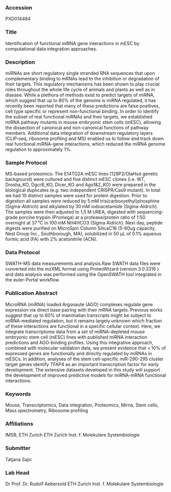 ### Accession
PXD014484

### Title
Identification of functional miRNA gene interactions in mESC by computational data integration approaches.

### Description
miRNAs are short regulatory single stranded RNA sequences that upon complementary binding to mRNAs lead to the inhibition or degradation of their targets. This regulatory mechanisms has been shown to play crucial roles throughout the whole life cycle of animals and plants as well as in disease. While a plethora of methods exist to predict targets of miRNA, which suggest that up to 80% of the genome is miRNA regulated, it has recently been reported that many of these predictions are false positives, cell type specific or represent non-functional binding. In order to identify the subset of real functional miRNAs and their targets, we established miRNA pathway mutants in mouse embryonic stem cells (mESC), allowing the dissection of canonical and non-canonical functions of pathway members. Additional data integration of downstream regulatory layers (CLIP-seq, ribosome profiling and MS) enabled us to follow and track down real functional miRNA-gene interactions, which reduced the miRNA genome regulation to approximately 1%.

### Sample Protocol
MS-based proteomics: The E14TG2A mESC lines (129P2/OlaHsd genetic background) were cultured and five distinct mESC clones (i.e. WT, Drosha_KO, Dgcr8_KO, Dicer_KO and Ago1&2_KO) were prepared in the biological duplicates (e.g. two independent CRISPR/Cas9 mutant). In total we had 10 distinct samples were used for protein digestion. Prior to digestion all samples were reduced by 5 mM tris(carboxyethyl)phosphine (Sigma-Aldrich) and alkylated by 30 mM iodoacetamide (Sigma-Aldrich). The samples were then adjusted to 1,5 M UREA,  digested with sequencing-grade porcine trypsin (Promega) at a protease/protein ratio of 1:50 overnight at 37 °C in 100 mM NH4HCO3 (Sigma Aldrich). Next day, peptide digests were purified on MicroSpin Column SilicaC18 (5-60ug capacity, Nest Group Inc., Southborough, MA), solubilized in 50 μL of 0.1% aqueous formic acid (FA) with 2% acetonitrile (ACN).

### Data Protocol
SWATH-MS data measurements and analysis.Raw SWATH data files were converted into the mzXML format using ProteoWizard (version 3.0.3316 )  and data analysis was performed using the OpenSWATH tool integrated in the euler-Portal workflow.

### Publication Abstract
MicroRNA (miRNA) loaded Argonaute (AGO) complexes regulate gene expression via direct base pairing with their mRNA targets. Previous works suggest that up to 60% of mammalian transcripts might be subject to miRNA-mediated regulation, but it remains largely unknown which fraction of these interactions are functional in a specific cellular context. Here, we integrate transcriptome data from a set of miRNA-depleted mouse embryonic stem cell (mESC) lines with published miRNA interaction predictions and AGO-binding profiles. Using this integrative approach, combined with molecular validation data, we present evidence that &lt;&#x2009;10% of expressed genes are functionally and directly regulated by miRNAs in mESCs. In addition, analyses of the stem cell-specific miR-290-295 cluster target genes identify TFAP4 as an important transcription factor for early development. The extensive datasets developed in this study will support the development of improved predictive models for miRNA-mRNA functional interactions.

### Keywords
Mouse, Transcriptomics, Data integration, Proteomics, Mirna, Stem cells, Mass spectrometry, Ribosome profiling

### Affiliations
IMSB, ETH Zurich 
ETH Zurich Inst. f. Molekulare Systembiologie

### Submitter
Tatjana Sajic

### Lab Head
Dr Prof. Dr. Rudolf Aebersold
ETH Zurich Inst. f. Molekulare Systembiologie


